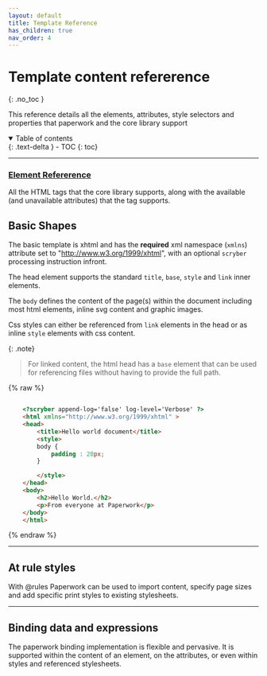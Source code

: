 ```yaml
---
layout: default
title: Template Reference
has_children: true
nav_order: 4
---
```


# Template content refererence
{: .no_toc }

This reference details all the elements, attributes, style selectors and properties that paperwork and the core library support

<details open markdown="block">
  <summary>
    Table of contents
  </summary>
  {: .text-delta }
- TOC
{: toc}
</details>

---

### <a href='tags/index.html'>Element Refererence</a>

All the HTML tags that the core library supports, along with the available (and unavailable attributes) that the tag supports.


## Basic Shapes

The basic template is xhtml and has the **required** xml namespace (`xmlns`) attribute set to "http://www.w3.org/1999/xhtml", with an optional `scryber` processing instruction infront.

The head element supports the standard `title`, `base`, `style` and `link` inner elements.

The `body` defines the content of the page(s) within the document including most html elements, inline svg content and graphic images.

Css styles can either be referenced from `link` elements in the head or as inline `style` elements with css content.

{: .note}
> For linked content, the html head has a `base` element that can be used for referencing 
> files without having to provide the full path. 

{% raw %}
```html

    <?scryber append-log='false' log-level='Verbose' ?>
    <html xmlns="http://www.w3.org/1999/xhtml" >
    <head>
        <title>Hello world document</title>
        <style>
        body {
            padding : 20px;
        }

        </style>
    </head>
    <body>
        <h2>Hello World.</h2>
        <p>From everyone at Paperwork</p>
    </body>
    </html>

```
{% endraw %}

---

## At rule styles

With @rules Paperwork can be used to import content, specify page sizes and add specific print styles to existing stylesheets.

---

## Binding data and expressions

The paperwork binding implementation is flexible and pervasive. It is supported within the content of an element, on the attributes, or even within styles and referenced stylesheets.
